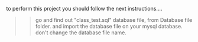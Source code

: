to perform this project you should follow the next instructions....
>>go and find out "class_test.sql" database file, from Database file folder. 
>>and import the database file on your mysql database.
>>don't change the database file name.
